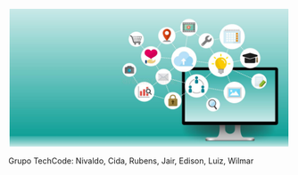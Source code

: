 

<p align="center">
  <img width="500" src="img/banner-techcode.jpg">
</p>

Grupo TechCode:
Nivaldo, 
Cida, 
Rubens, 
Jair, 
Edison, 
Luiz,
Wilmar
